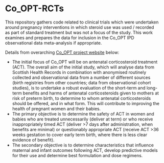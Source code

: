 # Co_OPT-RCTs

This repository gathers code related to clinical trials which were undertaken around pregnancy interventions in which steroid use was used / recorded as part of standard treatment but was not a focus of the study. This work examines and prepares the data for inclusion in the Co_OPT IPD observational data meta-analysis if appropriate. 

Details from overarching [Co_OPT project website](https://www.ed.ac.uk/usher/research/projects/co-opt) below:
* The initial focus of Co_OPT will be on antenatal corticosteroid treatment (ACT). The overall aim of the initial study, which will analyse data from Scottish Health Records in combination with anonymised routinely collected and observational data from a number of different sources (birth registries from other countries; data from observational cohort studies), is to undertake a robust evaluation of the short-term and long-term benefits and harms of antenatal corticosteroids given to mothers at risk of preterm birth, to determine to whom antenatal corticosteroids should be offered, and in what form. This will contribute to improving the health of pregnant women and their babies.
* The primary objective is to determine the safety of ACT in women and babies who are treated unnecessarily (deliver at term) or who receive inappropriately timed ACT (deliver >7 days after administration, when benefits are minimal) or questionably appropriate ACT (receive ACT >36 weeks gestation to cover early term birth, where there is less clear evidence of benefit).
* The secondary objective is to determine characteristics that influence maternal and infant outcomes following ACT, develop predictive models for their use and determine best formulation and dose regimens.

